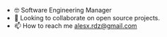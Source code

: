 - 🤓 Software Engineering Manager
- 🙌 Looking to collaborate on open source projects.
- 📫 How to reach me alesx.rdz@gmail.com

<!---
gongora92/gongora92 is a ✨ special ✨ repository because its `README.md` (this file) appears on your GitHub profile.
You can click the Preview link to take a look at your changes.
--->
